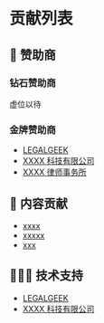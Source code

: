 # 贡献列表

## 💎 赞助商

### 钻石赞助商

虚位以待

### 金牌赞助商

- [LEGALGEEK](https://blog.legalhub.cn/about/index.html)
- [XXXX 科技有限公司]()
- [XXXX 律师事务所]()

## 🎉 内容贡献

- [xxxx]()
- [xxxxx]()
- [xxx]()

## 👨🏻‍💻 技术支持

- [LEGALGEEK](https://blog.legalhub.cn/about/index.html)
- [XXXX 科技有限公司]()
